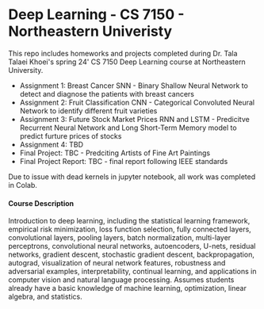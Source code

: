 # Deep Learning - CS 7150 - Northeastern Univeristy 

This repo includes homeworks and projects completed during Dr. Tala Talaei Khoei's spring 24' CS 7150 Deep Learning course at Northeastern University. 

- Assignment 1: Breast Cancer SNN - Binary Shallow Neural Network to detect and diagnose the patients with breast cancers
- Assignment 2: Fruit Classification CNN - Categorical Convoluted Neural Network to identify different fruit varieties
- Assignment 3: Future Stock Market Prices RNN and LSTM - Predicitve Recurrent Neural Network and Long Short-Term Memory model to predict furture prices of stocks
- Assignment 4: TBD
- Final Project: TBC - Predciting Artists of Fine Art Paintings
- Final Project Report: TBC - final report following IEEE standards

Due to issue with dead kernels in jupyter notebook, all work was completed in Colab. 

#### Course Description
Introduction to deep learning, including the statistical learning framework, empirical risk minimization,
loss function selection, fully connected layers, convolutional layers, pooling layers, batch normalization,
multi-layer perceptrons, convolutional neural networks, autoencoders, U-nets, residual networks, gradient
descent, stochastic gradient descent, backpropagation, autograd, visualization of neural network features,
robustness and adversarial examples, interpretability, continual learning, and applications in computer
vision and natural language processing. Assumes students already have a basic knowledge of machine
learning, optimization, linear algebra, and statistics.

